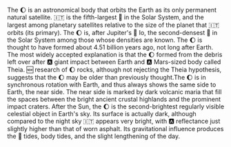 The :moon: is an astronomical body that orbits the Earth as its only permanent natural satellite. :it: is the fifth-largest :satellite: in the Solar System, and the largest among planetary satellites relative to the size of the planet that :it: orbits (its primary). The :moon: is, after Jupiter's :satellite: Io, the second-densest :satellite: in the Solar System among those whose densities are known.
The :moon: is thought to have formed about 4.51 billion years ago, not long after Earth. The most widely accepted explanation is that the :moon: formed from the debris left over after :a: giant impact between Earth and :a: Mars-sized body called Theia. :new: research of :moon: rocks, although not rejecting the Theia hypothesis, suggests that the :moon: may be older than previously thought.The :moon: is in synchronous rotation with Earth, and thus always shows the same side to Earth, the near side. The near side is marked by dark volcanic maria that fill the spaces between the bright ancient crustal highlands and the prominent impact craters. After the Sun, the :moon: is the second-brightest regularly visible celestial object in Earth's sky. Its surface is actually dark, although compared to the night sky :it: appears very bright, with :a: reflectance just slightly higher than that of worn asphalt. Its gravitational influence produces the :ocean: tides, body tides, and the slight lengthening of the day.